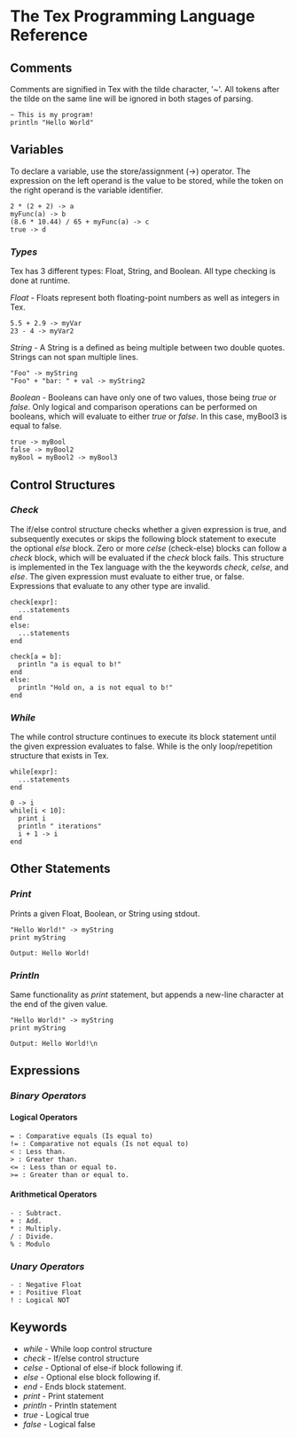 # The Tex Programming Language Reference

## Comments
Comments are signified in Tex with the tilde character, '~'. All tokens after the tilde on the same line will be ignored in both stages of parsing.

```
~ This is my program!
println "Hello World"
```

## Variables
To declare a variable, use the store/assignment (->) operator. The expression on the left operand is the value to be stored, while the token on the right operand is the variable identifier.

```
2 * (2 + 2) -> a
myFunc(a) -> b
(8.6 * 10.44) / 65 + myFunc(a) -> c
true -> d
```

### *Types*
Tex has 3 different types: Float, String, and Boolean. All type checking is done at runtime.

*Float* - Floats represent both floating-point numbers as well as integers in Tex.
```
5.5 + 2.9 -> myVar
23 - 4 -> myVar2
```

*String* - A String is a defined as being multiple between two double quotes. Strings can not span multiple lines.
```
"Foo" -> myString
"Foo" + "bar: " + val -> myString2
```

*Boolean* - Booleans can have only one of two values, those being *true* or *false*. Only logical and comparison operations can be performed on booleans, which will evaluate to either *true* or *false*. In this case, myBool3 is equal to false.
```
true -> myBool
false -> myBool2
myBool = myBool2 -> myBool3
```

## Control Structures

### *Check*
The if/else control structure checks whether a given expression is true, and subsequently executes or skips the following block statement to execute the optional *else* block. Zero or more *celse* (check-else) blocks can follow a *check* block, which will be evaluated if the *check* block fails. This structure is implemented in the Tex language with the the keywords *check*, *celse*, and *else*. 
The given expression must evaluate to either true, or false. Expressions that evaluate to any other type are invalid.

```
check[expr]:
  ...statements
end
else:
  ...statements
end
```
```
check[a = b]:
  println "a is equal to b!"
end
else:
  println "Hold on, a is not equal to b!"
end
```

### *While*
The while control structure continues to execute its block statement until the given expression evaluates to false. While is the only loop/repetition structure that exists in Tex.

```
while[expr]:
  ...statements
end
```
```
0 -> i
while[i < 10]:
  print i
  println " iterations"
  i + 1 -> i
end
```
## Other Statements

### *Print*
Prints a given Float, Boolean, or String using stdout.

```
"Hello World!" -> myString
print myString
```
```
Output: Hello World!
```


### *Println*
Same functionality as *print* statement, but appends a new-line character at the end of the given value.

```
"Hello World!" -> myString
print myString
```
```
Output: Hello World!\n
```

## Expressions

### *Binary Operators*

#### Logical Operators
```
= : Comparative equals (Is equal to)
!= : Comparative not equals (Is not equal to)
< : Less than.
> : Greater than.
<= : Less than or equal to.
>= : Greater than or equal to.
```
#### Arithmetical Operators
```
- : Subtract.
+ : Add.
* : Multiply.
/ : Divide.
% : Modulo
```

### *Unary Operators*
```
- : Negative Float
+ : Positive Float
! : Logical NOT
```

## Keywords
- *while* - While loop control structure
- *check* - If/else control structure
- *celse* - Optional of else-if block following if.
- *else* - Optional else block following if.
- *end* - Ends block statement.
- *print* - Print statement
- *println* - Println statement
- *true* - Logical true
- *false* - Logical false